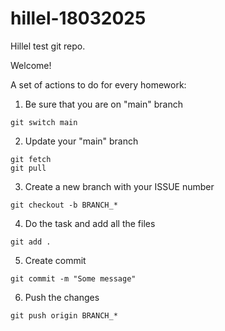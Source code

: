 # hillel-18032025
Hillel test git repo.

Welcome!

A set of actions to do for every homework:

1. Be sure that you are on "main" branch

```
git switch main
```

2. Update your "main" branch

```
git fetch
git pull
```

3. Create a new branch with your ISSUE number

```
git checkout -b BRANCH_*
```

4. Do the task and add all the files

```
git add .
```

5. Create commit

```
git commit -m "Some message"
```

6. Push the changes

```
git push origin BRANCH_*
```
